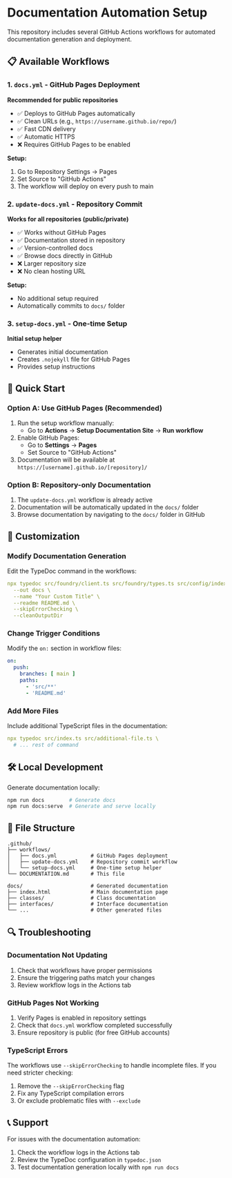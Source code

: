 # Documentation Automation Setup

This repository includes several GitHub Actions workflows for automated documentation generation and deployment.

## 📋 Available Workflows

### 1. `docs.yml` - GitHub Pages Deployment
**Recommended for public repositories**

- ✅ Deploys to GitHub Pages automatically
- ✅ Clean URLs (e.g., `https://username.github.io/repo/`)
- ✅ Fast CDN delivery
- ✅ Automatic HTTPS
- ❌ Requires GitHub Pages to be enabled

**Setup:**
1. Go to Repository Settings → Pages
2. Set Source to "GitHub Actions"
3. The workflow will deploy on every push to main

### 2. `update-docs.yml` - Repository Commit
**Works for all repositories (public/private)**

- ✅ Works without GitHub Pages
- ✅ Documentation stored in repository
- ✅ Version-controlled docs
- ✅ Browse docs directly in GitHub
- ❌ Larger repository size
- ❌ No clean hosting URL

**Setup:**
- No additional setup required
- Automatically commits to `docs/` folder

### 3. `setup-docs.yml` - One-time Setup
**Initial setup helper**

- Generates initial documentation
- Creates `.nojekyll` file for GitHub Pages
- Provides setup instructions

## 🚀 Quick Start

### Option A: Use GitHub Pages (Recommended)
1. Run the setup workflow manually:
   - Go to **Actions** → **Setup Documentation Site** → **Run workflow**
2. Enable GitHub Pages:
   - Go to **Settings** → **Pages**
   - Set Source to "GitHub Actions"
3. Documentation will be available at `https://[username].github.io/[repository]/`

### Option B: Repository-only Documentation
1. The `update-docs.yml` workflow is already active
2. Documentation will be automatically updated in the `docs/` folder
3. Browse documentation by navigating to the `docs/` folder in GitHub

## 🔧 Customization

### Modify Documentation Generation
Edit the TypeDoc command in the workflows:
```yaml
npx typedoc src/foundry/client.ts src/foundry/types.ts src/config/index.ts src/utils/logger.ts \
  --out docs \
  --name "Your Custom Title" \
  --readme README.md \
  --skipErrorChecking \
  --cleanOutputDir
```

### Change Trigger Conditions
Modify the `on:` section in workflow files:
```yaml
on:
  push:
    branches: [ main ]
    paths:
      - 'src/**'
      - 'README.md'
```

### Add More Files
Include additional TypeScript files in the documentation:
```yaml
npx typedoc src/index.ts src/additional-file.ts \
  # ... rest of command
```

## 🛠️ Local Development

Generate documentation locally:
```bash
npm run docs        # Generate docs
npm run docs:serve  # Generate and serve locally
```

## 📁 File Structure

```
.github/
├── workflows/
│   ├── docs.yml           # GitHub Pages deployment
│   ├── update-docs.yml    # Repository commit workflow
│   └── setup-docs.yml     # One-time setup helper
└── DOCUMENTATION.md       # This file

docs/                      # Generated documentation
├── index.html             # Main documentation page
├── classes/               # Class documentation
├── interfaces/            # Interface documentation
└── ...                    # Other generated files
```

## 🔍 Troubleshooting

### Documentation Not Updating
1. Check that workflows have proper permissions
2. Ensure the triggering paths match your changes
3. Review workflow logs in the Actions tab

### GitHub Pages Not Working
1. Verify Pages is enabled in repository settings
2. Check that `docs.yml` workflow completed successfully
3. Ensure repository is public (for free GitHub accounts)

### TypeScript Errors
The workflows use `--skipErrorChecking` to handle incomplete files. If you need stricter checking:
1. Remove the `--skipErrorChecking` flag
2. Fix any TypeScript compilation errors
3. Or exclude problematic files with `--exclude`

## 📞 Support

For issues with the documentation automation:
1. Check the workflow logs in the Actions tab
2. Review the TypeDoc configuration in `typedoc.json`
3. Test documentation generation locally with `npm run docs`

